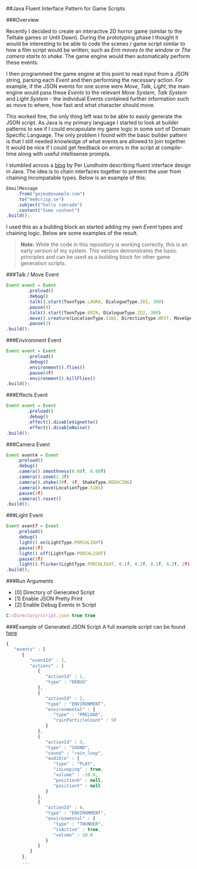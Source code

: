 ##Java Fluent Interface Pattern for Game Scripts

###Overview

Recently I decided to create an interactive 2D horror game (similar to the Telltale games or Until Dawn). During the prototyping phase I thought it would be interesting to be able to code the scenes / game script similar to how a film script would be written; such as *Erin moves to the window* or *The camera starts to shake*. The game engine would then automatically perform these events.

I then programmed the game engine at this point to read input from a JSON string, parsing each *Event* and then performing the necessary action. For example, if the JSON events for one scene were *Move*, *Talk*, *Light*, the main engine would pass these *Events* to the relevant *Move System*, *Talk System* and *Light System* - the individual Events contained further information such as move to where, how fast and what character should move.

This worked fine, the only thing left was to be able to easily generate the JSON script. As Java is my primary language I started to look at builder patterns to see if I could encapsulate my game logic in some sort of Domain Specific Language. The only problem I found with the basic builder pattern is that I still needed knowledge of what events are allowed to join together. It would be nice if I could get feedback on errors in the script at compile-time along with useful intellisense prompts.

I stumbled across a [blog](http://blog.crisp.se/2013/10/09/perlundholm/another-builder-pattern-for-java)  by Per Lundholm describing fluent interface design in Java. The idea is to chain interfaces together to prevent the user from chaining incompatable types. Below is an example of this:

```javascript
EmailMessage
	.from("gojko@example.com")
	.to("me@crisp.se")
	.subject("hello comrade")
	.content("Some content")
.build();
```

I used this as a building block an started adding my own *Event* types and chaining logic. Below are some examples of the result. 

>**Note:** While the code in this repository is working correctly, this is an early version of my system. This version demonstrates the basic principles and can be used as a building block for other game generation scripts.



###Talk / Move Event

```javascript
Event event = Event
		.preload()
		.debug()
		.talk().start(ToonType.LAURA, DialogueType.ID1, 300)
		.pause(4)
		.talk().start(ToonType.ERIN, DialogueType.ID2, 300)
		.move().creature(LocationType.S1W1, DirectionType.WEST, MoveSpeedType.SLOW)
		.pause(2)
.build();
```

###Environment Event

```javascript
Event event = Event
		.preload()
		.debug()
		.environment().flies()
		.pause(4f)
		.environment().killFlies()
.build();
```

###Effects Event

```javascript
Event event = Event
		.preload()
		.debug()
		.effect().disableVignette()
		.effect().disableNoise()
.build();
```

###Camera Event

```javascript
Event event4 = Event
	.preload()
	.debug()
	.camera().smoothness(0.08f, 0.08f)
	.camera().zoom(1.3f)
	.camera().shake(20f, 4f, ShakeType.REDUCING)
	.camera().move(LocationType.S1W1)
	.pause(2f)
	.camera().reset()
.build();
```

###Light Event

```javascript
Event event7 = Event
	.preload()
	.debug()
	.light().on(LightType.PORCHLIGHT)
	.pause(3f)
	.light().off(LightType.PORCHLIGHT)
	.pause(3f)
	.light().flicker(LightType.PORCHLIGHT, 0.1f, 0.2f, 0.1f, 0.2f, 2f)
.build();
```


###Run Arguments
- [0] Directory of Generated Script
- [1] Enable JSON Pretty Print
- [2] Enable Debug Events in Script
```javascript
C:/Directory/script.json true true
```

###Example of Generated JSON Script
A full example script can be found [here](https://github.com/StephenCathcart/java-rpg-fluent-interface-pattern/blob/master/script.json)
```javascript
{
   "events" : [
      {
         "eventId" : 1,
         "actions" : [
            {
               "actionId" : 1,
               "type" : "DEBUG"
            },
            {
               "actionId" : 2,
               "type" : "ENVIRONMENT",
               "environmental" : {
                  "type" : "PRELOAD",
                  "rainParticleCount" : 50
               }
            },
            {
               "actionId" : 3,
               "type" : "SOUND",
               "sound" : "rain_loop",
               "audible" : {
                  "type" : "PLAY",
                  "isLooping" : true,
                  "volume" : -10.0,
                  "positionX" : null,
                  "positionY" : null
               }
            },
            {
               "actionId" : 4,
               "type" : "ENVIRONMENT",
               "environmental" : {
                  "type" : "THUNDER",
                  "isActive" : true,
                  "volume" : 10.0
               }
            }
         ]
      },
      ...
```